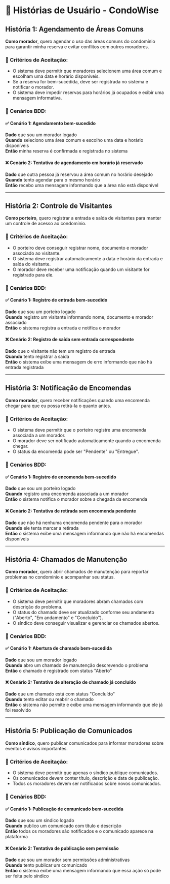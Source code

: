 # 📖 Histórias de Usuário - CondoWise

## História 1: Agendamento de Áreas Comuns
**Como morador**, quero agendar o uso das áreas comuns do condomínio para garantir minha reserva e evitar conflitos com outros moradores.

### 🎯 Critérios de Aceitação:
- O sistema deve permitir que moradores selecionem uma área comum e escolham uma data e horário disponíveis.
- Se a reserva for bem-sucedida, deve ser registrada no sistema e notificar o morador.
- O sistema deve impedir reservas para horários já ocupados e exibir uma mensagem informativa.

### 📝 Cenários BDD:

#### ✅ Cenário 1: Agendamento bem-sucedido
**Dado** que sou um morador logado  
**Quando** seleciono uma área comum e escolho uma data e horário disponíveis  
**Então** minha reserva é confirmada e registrada no sistema  

#### ❌ Cenário 2: Tentativa de agendamento em horário já reservado
**Dado** que outra pessoa já reservou a área comum no horário desejado  
**Quando** tento agendar para o mesmo horário  
**Então** recebo uma mensagem informando que a área não está disponível  

---

## História 2: Controle de Visitantes
**Como porteiro**, quero registrar a entrada e saída de visitantes para manter um controle de acesso ao condomínio.

### 🎯 Critérios de Aceitação:
- O porteiro deve conseguir registrar nome, documento e morador associado ao visitante.
- O sistema deve registrar automaticamente a data e horário da entrada e saída do visitante.
- O morador deve receber uma notificação quando um visitante for registrado para ele.

### 📝 Cenários BDD:

#### ✅ Cenário 1: Registro de entrada bem-sucedido
**Dado** que sou um porteiro logado  
**Quando** registro um visitante informando nome, documento e morador associado  
**Então** o sistema registra a entrada e notifica o morador  

#### ❌ Cenário 2: Registro de saída sem entrada correspondente
**Dado** que o visitante não tem um registro de entrada  
**Quando** tento registrar a saída  
**Então** o sistema exibe uma mensagem de erro informando que não há entrada registrada  

---

## História 3: Notificação de Encomendas
**Como morador**, quero receber notificações quando uma encomenda chegar para que eu possa retirá-la o quanto antes.

### 🎯 Critérios de Aceitação:
- O sistema deve permitir que o porteiro registre uma encomenda associada a um morador.
- O morador deve ser notificado automaticamente quando a encomenda chegar.
- O status da encomenda pode ser "Pendente" ou "Entregue".

### 📝 Cenários BDD:

#### ✅ Cenário 1: Registro de encomenda bem-sucedido
**Dado** que sou um porteiro logado  
**Quando** registro uma encomenda associada a um morador  
**Então** o sistema notifica o morador sobre a chegada da encomenda  

#### ❌ Cenário 2: Tentativa de retirada sem encomenda pendente
**Dado** que não há nenhuma encomenda pendente para o morador  
**Quando** ele tenta marcar a retirada  
**Então** o sistema exibe uma mensagem informando que não há encomendas disponíveis  

---

## História 4: Chamados de Manutenção
**Como morador**, quero abrir chamados de manutenção para reportar problemas no condomínio e acompanhar seu status.

### 🎯 Critérios de Aceitação:
- O sistema deve permitir que moradores abram chamados com descrição do problema.
- O status do chamado deve ser atualizado conforme seu andamento ("Aberto", "Em andamento" e "Concluído").
- O síndico deve conseguir visualizar e gerenciar os chamados abertos.

### 📝 Cenários BDD:

#### ✅ Cenário 1: Abertura de chamado bem-sucedida
**Dado** que sou um morador logado  
**Quando** abro um chamado de manutenção descrevendo o problema  
**Então** o chamado é registrado com status "Aberto"  

#### ❌ Cenário 2: Tentativa de alteração de chamado já concluído
**Dado** que um chamado está com status "Concluído"  
**Quando** tento editar ou reabrir o chamado  
**Então** o sistema não permite e exibe uma mensagem informando que ele já foi resolvido  

---

## História 5: Publicação de Comunicados
**Como síndico**, quero publicar comunicados para informar moradores sobre eventos e avisos importantes.

### 🎯 Critérios de Aceitação:
- O sistema deve permitir que apenas o síndico publique comunicados.
- Os comunicados devem conter título, descrição e data de publicação.
- Todos os moradores devem ser notificados sobre novos comunicados.

### 📝 Cenários BDD:

#### ✅ Cenário 1: Publicação de comunicado bem-sucedida
**Dado** que sou um síndico logado  
**Quando** publico um comunicado com título e descrição  
**Então** todos os moradores são notificados e o comunicado aparece na plataforma  

#### ❌ Cenário 2: Tentativa de publicação sem permissão
**Dado** que sou um morador sem permissões administrativas  
**Quando** tento publicar um comunicado  
**Então** o sistema exibe uma mensagem informando que essa ação só pode ser feita pelo síndico  

